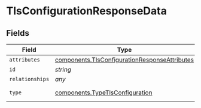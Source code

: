 # TlsConfigurationResponseData


## Fields

| Field                                                                                                      | Type                                                                                                       | Required                                                                                                   | Description                                                                                                | Example                                                                                                    |
| ---------------------------------------------------------------------------------------------------------- | ---------------------------------------------------------------------------------------------------------- | ---------------------------------------------------------------------------------------------------------- | ---------------------------------------------------------------------------------------------------------- | ---------------------------------------------------------------------------------------------------------- |
| `attributes`                                                                                               | [components.TlsConfigurationResponseAttributes](../../models/shared/tlsconfigurationresponseattributes.md) | :heavy_minus_sign:                                                                                         | N/A                                                                                                        |                                                                                                            |
| `id`                                                                                                       | *string*                                                                                                   | :heavy_minus_sign:                                                                                         | N/A                                                                                                        | t7CguUGZzb2W9Euo5FoKa                                                                                      |
| `relationships`                                                                                            | *any*                                                                                                      | :heavy_minus_sign:                                                                                         | N/A                                                                                                        |                                                                                                            |
| `type`                                                                                                     | [components.TypeTlsConfiguration](../../models/shared/typetlsconfiguration.md)                             | :heavy_minus_sign:                                                                                         | Resource type                                                                                              |                                                                                                            |